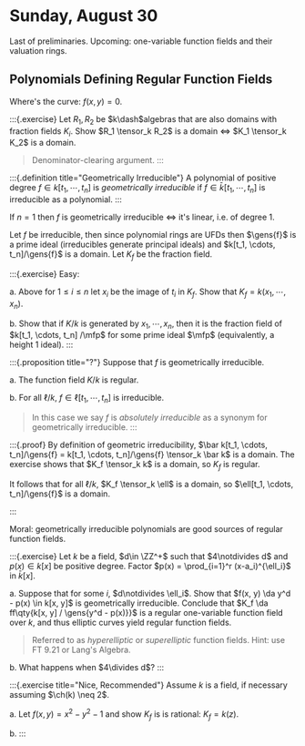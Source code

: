 # Sunday, August 30

Last of preliminaries.
Upcoming: one-variable function fields and their valuation rings.


## Polynomials Defining Regular Function Fields
Where's the curve: $f(x, y) = 0$.

:::{.exercise}
Let $R_1, R_2$ be $k\dash$algebras that are also domains with fraction fields $K_i$.
Show $R_1 \tensor_k R_2$ is a domain $\iff$ $K_1 \tensor_k K_2$ is a domain.

> Denominator-clearing argument.
:::

:::{.definition title="Geometrically Irreducible"}
A polynomial of positive degree $f\in k[t_1, \cdots, t_n]$ is *geometrically irreducible* if $f\in \bar k[t_1, \cdots, t_n]$ is irreducible as a polynomial.
:::

If $n=1$ then $f$ is geometrically irreducible $\iff$ it's linear, i.e. of degree 1.

Let $f$ be irreducible, then since polynomial rings are UFDs then $\gens{f}$ is a prime ideal (irreducibles generate principal ideals) and $k[t_1, \cdots, t_n]/\gens{f}$ is a domain.
Let $K_f$ be the fraction field.

:::{.exercise}
Easy:

a. Above for $1\leq i \leq n$ let $x_i$ be the image of $t_i$ in $K_f$.
  Show that $K_f = k(x_1, \cdots, x_n)$.

b. Show that if $K/k$ is generated by $x_1, \cdots, x_n$, then it is the fraction field of $k[t_1, \cdots, t_n] /\mfp$ for some prime ideal $\mfp$ (equivalently, a height 1 ideal).
:::

:::{.proposition title="?"}
Suppose that $f$ is geometrically irreducible.

a. The function field $K/k$ is regular.

b. For all $\ell/k$, $f\in \ell[t_1, \cdots, t_n]$ is irreducible.

  > In this case we say $f$ is *absolutely irreducible* as a synonym for geometrically irreducible.
:::


:::{.proof}
By definition of geometric irreducibility, $\bar k[t_1, \cdots, t_n]/\gens{f} = k[t_1, \cdots, t_n]/\gens{f} \tensor_k \bar k$ is a domain.
The exercise shows that $K_f \tensor_k k$ is a domain, so $K_f$ is regular.

It follows that for all $\ell/k$, $K_f \tensor_k \ell$ is a domain, so $\ell[t_1, \cdots, t_n]/\gens{f}$ is a domain.

:::

Moral: geometrically irreducible polynomials are good sources of regular function fields.

:::{.exercise}
Let $k$ be a field, $d\in \ZZ^+$ such that $4\notdivides d$ and $p(x) \in k[x]$ be positive degree.
Factor $p(x) = \prod_{i=1}^r (x-a_i)^{\ell_i}$ in $\bar k[x]$.

a. Suppose that for some $i$, $d\notdivides \ell_i$. 
  Show that $f(x, y) \da y^d - p(x) \in k[x, y]$ is geometrically irreducible.
  Conclude that $K_f \da ff\qty{k[x, y] / \gens{y^d - p(x)}}$ is a regular one-variable function field over $k$, and thus elliptic curves yield regular function fields.

  > Referred to as *hyperelliptic* or *superelliptic* function fields.
  > Hint: use FT 9.21 or Lang's Algebra.

b. What happens when $4\divides d$?
:::


:::{.exercise title="Nice, Recommended"}
Assume $k$ is a field, if necessary assuming $\ch(k) \neq 2$.

a. Let $f(x, y) = x^2 - y^2 -1$ and show $K_f$ is is rational: $K_f = k(z)$.

b. 
:::





